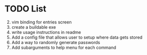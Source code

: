 # TODO List
2. vim binding for entries screen
2. create a buildable exe
2. write usage instructions in readme
2. Add a config file that allows user to setup where data gets stored
2. Add a way to randomly generate passwords
2. Add subarguments to help menu for each command